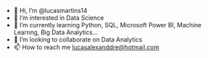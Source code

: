 - 👋 Hi, I’m @lucasmartins14
- 👀 I’m interested in Data Science
- 🌱 I’m currently learning  Python, SQL, Microsoft Power BI, Machine Learnng, Big Data Analytics...
- 💞️ I’m looking to collaborate on Data Analytics
- 📫 How to reach me lucasalexanddre@hotmail.com

<!---
lucasmartins14/lucasmartins14 is a ✨ special ✨ repository because its `README.md` (this file) appears on your GitHub profile.
You can click the Preview link to take a look at your changes.
--->
